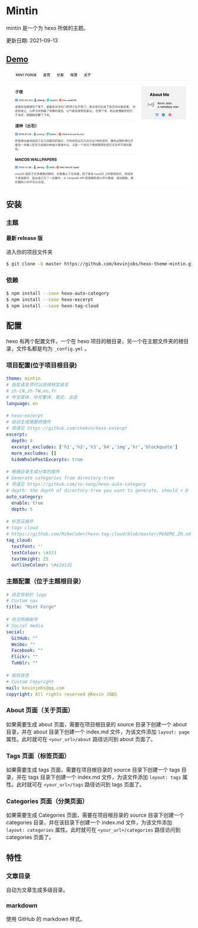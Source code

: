 # Mintin

mintin 是一个为 hexo 所做的主题。

更新日期: 2021-09-13

## [Demo](https://blog.kevinjobs.com/mintin)

![mintin](mintin-preview.png)

## 安装

### 主题

#### 最新 release 版

进入你的项目文件夹

```bash
$ git clone -b master https://github.com/kevinjobs/hexo-theme-mintin.git themes/mintin
```

### 依赖

```bash
$ npm install --save hexo-auto-category
$ npm install --save hexo-excerpt
$ npm install --save hexo-tag-cloud
```

## 配置

hexo 有两个配置文件，一个在 hexo 项目的根目录，另一个在主题文件夹的根目录，文件名都是均为 `_config.yml` 。

### 项目配置(位于项目根目录)

```yaml
theme: mintin
# 指定语言项可以选择特定语言
# zh-CN,zh-TW,en,fr
# 中文简体，中文繁体，英文，法语
language: en

# hexo-excerpt
# 自动生成摘要的插件
# 项请见 https://github.com/chekun/hexo-excerpt
excerpt:
  depth: 4
  excerpt_excludes: ['h1','h2','h3','h4','img','hr','blockquote']
  more_excludes: []
  hideWholePostExcerpts: true
 
# 根据目录生成分类的插件 
# Generate categories from directory-tree
# 项请见 https://github.com/xu-song/hexo-auto-category
# depth: the depth of directory-tree you want to generate, should > 0
auto_category:
  enable: true
  depth: 5
  
# 标签云插件
# tags cloud
# https://github.com/MikeCoder/hexo-tag-cloud/blob/master/README.ZH.md
tag_cloud:
  textFont: ''
  textColour: \#333
  textHeight: 25
  outlineColour: \#e2e1d1
```

### 主题配置（位于主题根目录）

```yaml
# 自定导航栏 logo
# Custom nav
title: "Mint Forge"

# 社交网络帐号
# Social media
social:
  GitHub: ""
  Weibo: ""
  Facebook: ""
  Flickr: ""
  Tumblr: ""

# 版权信息
# Custom Copyright
mail: kevinjobs@qq.com
copyright: All rights reserved @Kevin JOBS

```

### About 页面（关于页面）

如果需要生成 about 页面，需要在项目根目录的 source 目录下创建一个 about 目录，并在 about 目录下创建一个 index.md 文件，为该文件添加 `layout: page` 属性。此时就可在 `<your_url>/about` 路径访问到 about 页面了。

### Tags 页面（标签页面）

如果需要生成 tags 页面，需要在项目根目录的 source 目录下创建一个 tags 目录，并在 tags 目录下创建一个 index.md 文件，为该文件添加 `layout: tags` 属性。此时就可在 `<your_url>/tags` 路径访问到 tags 页面了。

### Categories 页面（分类页面）

如果需要生成 Categories 页面，需要在项目根目录的 source 目录下创建一个 categories 目录，并在该目录下创建一个 index.md 文件，为该文件添加 `layout: categories` 属性。此时就可在 `<your_url>/categories` 路径访问到 categories 页面了。

## 特性

### 文章目录

自动为文章生成多级目录。

### markdown

使用 GitHub 的 markdown 样式。

